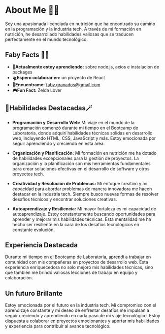 # About Me 👾👾

Soy una apasionada licenciada en nutrición que ha encontrado su camino en la programación y la industria tech. A través de mi formación en nutrición, he desarrollado habilidades valiosas que se traducen perfectamente en el mundo tecnológico.

## Faby Facts 🌸🌸

- **🧿Actualmente estoy aprendiendo:** sobre node.js, axios e instalacion de packages
- **🛸Espero colaborar en:** un proyecto de React  
- **🐾Encuentrame:** faby.granados@gmail.com
- **🎮Fun Fact:** Zelda Lover
  
## 🔮Habilidades Destacadas🪄

- **Programación y Desarrollo Web:** Mi viaje en el mundo de la programación comenzó durante mi tiempo en el Bootcamp de Laboratoria, donde adquirí habilidades técnicas sólidas en desarrollo web, incluyendo HTML, CSS, JavaScript y más. Estoy emocionada por seguir aprendiendo y creciendo en esta área.

- **Organización y Planificación:** Mi formación en nutrición me ha dotado de habilidades excepcionales para la gestión de proyectos. La organización y la planificación son mis herramientas fundamentales para crear soluciones efectivas en el desarrollo de software y otros proyectos tech.

- **Creatividad y Resolución de Problemas:** Mi enfoque creativo y mi capacidad para abordar problemas de manera innovadora me hacen destacar en la industria tech. Siempre busco nuevas formas de resolver desafíos técnicos y encontrar soluciones creativas.

- **Autoaprendizaje y Resiliencia:** Mi mayor fortaleza es mi capacidad de autoaprendizaje. Estoy constantemente buscando oportunidades para aprender y mejorar mis habilidades técnicas. Esta mentalidad me ha hecho ser resiliente en la cara de los desafíos tecnológicos en constante evolución.

## Experiencia Destacada

Durante mi tiempo en el Bootcamp de Laboratoria, aprendí a trabajar en comunidad con mis compañeras en proyectos de desarrollo web. Esta experiencia enriquecedora no solo mejoró mis habilidades técnicas, sino que también me brindó valiosas lecciones de trabajo en equipo y colaboración.

## Un futuro Brillante

Estoy emocionada por el futuro en la industria tech. Mi compromiso con el aprendizaje constante y mi deseo de enfrentar desafíos me impulsan a seguir creciendo y aprendiendo en cada paso de mi viaje tecnológico. Estoy dispuesta a colaborar en proyectos emocionantes y aportar mis habilidades y experiencia para contribuir al avance tecnológico.

